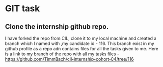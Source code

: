# GIT task

## Clone the internship github repo.

I have forked the repo from CIL, clone it to my local machine and created a branch which I named with ,my candidate id - 116. This branch exist in my github profile as a repo adn contains files for all the tasks given to me. Here is a link to my branch of the repo with all my tasks files - https://github.com/TimmBach/cil-internship-cohort-04/tree/116
